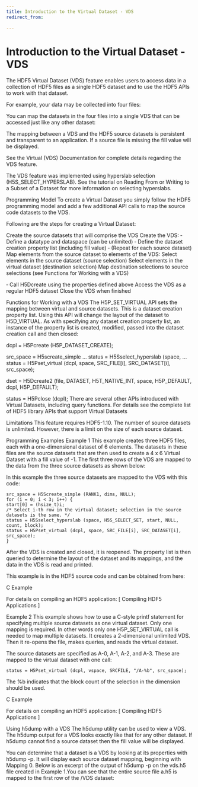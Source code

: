 ```yaml
---
title: Introduction to the Virtual Dataset - VDS
redirect_from:

---
```


# Introduction to the Virtual Dataset - VDS

The HDF5 Virtual Dataset (VDS) feature enables users to access data in a collection of HDF5 files as a single HDF5 dataset and to use the HDF5 APIs to work with that dataset.

For example, your data may be collected into four files:



You can map the datasets in the four files into a single VDS that can be accessed just like any other dataset:

 



The mapping between a VDS and the HDF5 source datasets is persistent and transparent to an application. If a source file is missing the fill value will be displayed.

See the Virtual (VDS) Documentation for complete details regarding the VDS feature.

The VDS feature was implemented using hyperslab selection (H5S_SELECT_HYPERSLAB). See the tutorial on Reading From or Writing to a Subset of a Dataset for more information on selecting hyperslabs.

Programming Model
To create a Virtual Dataset you simply follow the HDF5 programming model and add a few additional API calls to map the source code datasets to the VDS.

Following are the steps for creating a Virtual Dataset:

Create the source datasets that will comprise the VDS
Create the VDS: ‐ Define a datatype and dataspace (can be unlimited)
‐ Define the dataset creation property list (including fill value)
‐ (Repeat for each source dataset) Map elements from the source dataset to elements of the VDS:
Select elements in the source dataset (source selection)
Select elements in the virtual dataset (destination selection)
Map destination selections to source selections (see Functions for Working with a VDS)

‐ Call H5Dcreate using the properties defined above
Access the VDS as a regular HDF5 dataset
Close the VDS when finished

Functions for Working with a VDS
The H5P_SET_VIRTUAL API sets the mapping between virtual and source datasets. This is a dataset creation property list. Using this API will change the layout of the dataset to H5D_VIRTUAL. As with specifying any dataset creation property list, an instance of the property list is created, modified, passed into the dataset creation call and then closed:

  dcpl = H5Pcreate (H5P_DATASET_CREATE); 
  
  src_space = H5screate_simple ...
  status = H5Sselect_hyperslab (space, ...       
  status = H5Pset_virtual (dcpl, space, SRC_FILE[i], SRC_DATASET[i], src_space);

  dset = H5Dcreate2 (file, DATASET, H5T_NATIVE_INT, space, H5P_DEFAULT, dcpl, H5P_DEFAULT);
 
  status = H5Pclose (dcpl);
There are several other APIs introduced with Virtual Datasets, including query functions. For details see the complete list of HDF5 library APIs that support Virtual Datasets


Limitations
This feature requires HDF5-1.10.
The number of source datasets is unlimited. However, there is a limit on the size of each source dataset.


Programming Examples
Example 1
This example creates three HDF5 files, each with a one-dimensional dataset of 6 elements. The datasets in these files are the source datasets that are then used to create a 4 x 6 Virtual Dataset with a fill value of -1. The first three rows of the VDS are mapped to the data from the three source datasets as shown below:

 



In this example the three source datasets are mapped to the VDS with this code:

    src_space = H5Screate_simple (RANK1, dims, NULL);
    for (i = 0; i < 3; i++) {
	start[0] = (hsize_t)i;
	/* Select i-th row in the virtual dataset; selection in the source datasets is the same. */
	status = H5Sselect_hyperslab (space, H5S_SELECT_SET, start, NULL, count, block);
	status = H5Pset_virtual (dcpl, space, SRC_FILE[i], SRC_DATASET[i], src_space);
    }
After the VDS is created and closed, it is reopened. The property list is then queried to determine the layout of the dataset and its mappings, and the data in the VDS is read and printed.

This example is in the HDF5 source code and can be obtained from here:

C Example

For details on compiling an HDF5 application: [ Compiling HDF5 Applications ]

Example 2
This example shows how to use a C-style printf statement for specifying multiple source datasets as one virtual dataset. Only one mapping is required. In other words only one H5P_SET_VIRTUAL call is needed to map multiple datasets. It creates a 2-dimensional unlimited VDS. Then it re-opens the file, makes queries, and reads the virtual dataset.

The source datasets are specified as A-0, A-1, A-2, and A-3. These are mapped to the virtual dataset with one call:

    status = H5Pset_virtual (dcpl, vspace, SRCFILE, "/A-%b", src_space);

The %b indicates that the block count of the selection in the dimension should be used.

C Example

For details on compiling an HDF5 application: [ Compiling HDF5 Applications ]


Using h5dump with a VDS
The h5dump utility can be used to view a VDS. The h5dump output for a VDS looks exactly like that for any other dataset. If h5dump cannot find a source dataset then the fill value will be displayed.

You can determine that a dataset is a VDS by looking at its properties with h5dump -p. It will display each source dataset mapping, beginning with Mapping 0. Below is an excerpt of the output of h5dump -p on the vds.h5 file created in Example 1.You can see that the entire source file a.h5 is mapped to the first row of the /VDS dataset:

        
